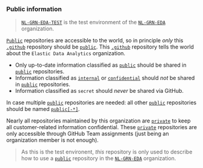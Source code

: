 ### Public information

> [`NL-GRN-EDA-TEST`](https://github.com/NL-GRN-EDA-TEST) is the test environment of the [`NL-GRN-EDA`](https://github.com/NL-GRN-EDA) organization.

[`Public`](https://github.com/NL-GRN-EDA-TEST/.github) repositories are accessible to the world, so in principle *only* this [`.github`](https://github.com/NL-GRN-EDA-TEST/.github) repository should be [`public`](https://github.com/NL-GRN-EDA-TEST/.github).
This [`.github`](https://github.com/NL-GRN-EDA-TEST/.github) repository tells the world about the `Elastic Data Analytics` organization. 
- Only up-to-date information classified as [`public`](https://github.com/NL-GRN-EDA-TEST/.github) should be shared in [`public`](https://github.com/NL-GRN-EDA-TEST/.github) repositories. 
- Information classified as [`internal`](https://github.com/NL-GRN-EDA-TEST/internal) or [`confidential`](https://github.com/NL-GRN-EDA-TEST/common) should *not* be shared in [`public`](https://github.com/NL-GRN-EDA-TEST/.github) repositories.
- Information classified as `secret` should *never* be shared via GitHub.

In case multiple [`public`](https://github.com/NL-GRN-EDA-TEST/.github) repositories are needed: all other [`public`](https://github.com/NL-GRN-EDA-TEST/.github) repositories should be named [`public[-*]`](https://github.com/NL-GRN-EDA-TEST/.github).

Nearly all repositories maintained by this organization are [`private`](https://github.com/NL-GRN-EDA-TEST/common) to keep all customer-related information confidential.
These [`private`](https://github.com/NL-GRN-EDA-TEST/common) repositories are only accessible through GitHub Team assignments (just being an organization member is not enough).

> As this is the test environent, *this* repository is only used to describe how to use a [`public`](https://github.com/NL-GRN-EDA-TEST/.github) repository in the [`NL-GRN-EDA`](https://github.com/NL-GRN-EDA) organization. 
